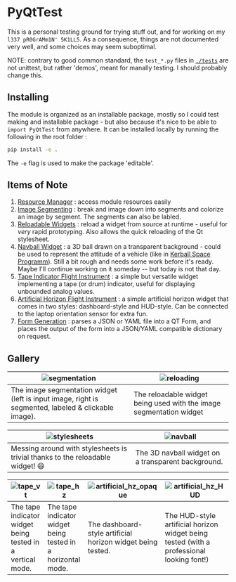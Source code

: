 # PyQtTest

This is a personal testing ground for trying stuff out, and for working on my `l337 pR0GrAMm1N' 5K1LL5`. As a consequence, things are not documented very well, and some choices may seem suboptimal. 

NOTE: contrary to good common standard, the `test_*.py` files in [`./tests`](./tests/) are not unittest, but rather 'demos', meant for manally testing. I should probably change this.

## Installing 

The module is organized as an installable package, mostly so I could test making and installable package - but also because it's nice to be able to `import PyQtTest` from anywhere. 
It can be installed locally by running the following in the root folder : 
```bash
pip install -e . 
```
The `-e` flag is used to make the package 'editable'.


## Items of Note

1. [Resource Manager](src/PyQtTest/resources/images/__init__.py) : access module resources easily
2. [Image Segmenting](src/PyQtTest/widgets/hit_marker/image_segmentor.py) : break and image down into segments and colorize an image by segment. The segments can also be labled.
3. [Reloadable Widgets](src/PyQtTest/widgets/utils/reloadable_widget.py) : reload a widget from source at runtime - useful for *very* rapid prototyping. Also allows the quick reloading of the Qt stylesheet. 
4. [Navball Widget](src/PyQtTest/widgets/hud/navball_pyqtgraph.py) : a 3D ball drawn on a transparent background - could be used to represent the attitude of a vehicle (like in [Kerball Space Programm](https://wiki.kerbalspaceprogram.com/wiki/Navball)). Still a bit rough and needs some work before it's ready. Maybe I'll continue working on it someday -- but today is not that day.
5. [Tape Indicator Flight Instrument](src/PyQtTest/widgets/flight_indicators/tape_indicator.py) : a simple but versatile widget implementing a tape (or drum) indicator, useful for displaying unbounded analog values.
6. [Artificial Horizon Flight Instrument](src/PyQtTest/widgets/flight_indicators/artificial_horizon.py) : a simple artificial horizon widget that comes in two styles: dashboard-style and HUD-style. Can be connected to the laptop orientation sensor for extra fun.
7. [Form Generation](src/PyQtTest/widgets/form_generation/form_generation.py) : parses a JSON or YAML file into a QT Form, and places the output of the form into a JSON/YAML compatible dictionary on request.

## Gallery 

| <img src="https://user-images.githubusercontent.com/62802642/197333006-ad02a63b-d307-41e1-be56-086eb1b38dc5.png" alt="segmentation" /> | <img src="https://user-images.githubusercontent.com/62802642/197334022-e99b31d2-7955-460d-99e4-b572dc2052a8.png" alt="reloading" /> | 
| --- | --- |
| The image segmentation widget (left is input image, right is segmented, labeled & clickable image). | The reloadable widget being used with the image segmentation widget |


| <img src="https://user-images.githubusercontent.com/62802642/197334036-38c4546f-6057-4cd2-89d3-2ef36bdd7ff5.png" alt="stylesheets" /> | <img src="https://user-images.githubusercontent.com/62802642/197332031-8adf8a84-b8e7-4921-890f-9553071f43f6.png" alt="navball" /> |
| --- | --- |
| Messing around with stylesheets is trivial thanks to the reloadable widget! 😄 |  The 3D navball widget on a transparent background. |

| ![tape_vt](https://user-images.githubusercontent.com/62802642/197356883-918362e3-cd59-4c14-a924-085b7f0ee704.png) | ![tape_hz](https://user-images.githubusercontent.com/62802642/197356895-99b10609-b585-4fa8-a1b2-e970ff337dff.png) | ![artificial_hz_opaque](https://user-images.githubusercontent.com/62802642/197356918-000d5345-548a-494d-88c7-ab039b7323dc.png) | ![artificial_hz_HUD](https://user-images.githubusercontent.com/62802642/197356931-af796da6-e24b-4e77-b60d-d89d46c3bd09.png) |
| --- | --- | --- | --- |
| The tape indicator widget being tested in a vertical mode. | The tape indicator widget being tested in a horizontal mode. | The dashboard-style artificial horizon widget being tested. | The HUD-style artificial horizon widget being tested (with a professional looking font!) |
